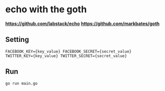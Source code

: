 # echo with the goth

**https://github.com/labstack/echo**
**https://github.com/markbates/goth**

## Setting
```
FACEBOOK_KEY={key_value} FACEBOOK_SECRET={secret_value}
TWITTER_KEY={key_value} TWITTER_SECRET={secret_value}
```

## Run
```
go run main.go
```
